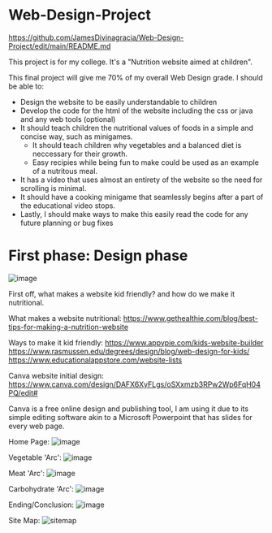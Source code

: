 # Web-Design-Project

https://github.com/JamesDivinagracia/Web-Design-Project/edit/main/README.md


This project is for my college. It's a "Nutrition website aimed at children".

This final project will give me 70% of my overall Web Design grade. I should be able to:
- Design the website to be easily understandable to children
- Develop the code for the html of the website including the css or java and any web tools (optional)
- It should teach children the nutritional values of foods in a simple and concise way, such as minigames. 
  - It should teach children why vegetables and a balanced diet is neccessary for their growth.
  - Easy recipies while being fun to make could be used as an example of a nutritous meal.
- It has a video that uses almost an entirety of the website so the need for scrolling is minimal.
- It should have a cooking minigame  that seamlessly begins after a part of the educational video stops. 
- Lastly, I should make ways to make this easily read the code for any future planning or bug fixes




# First phase: Design phase
![image](https://user-images.githubusercontent.com/98755378/212028817-650959e3-55e1-431e-8385-be36030e348d.png)

First off, what makes a website kid friendly? and how do we make it nutritional.

What makes a website nutritional:
https://www.gethealthie.com/blog/best-tips-for-making-a-nutrition-website

Ways to make it kid friendly:
https://www.appypie.com/kids-website-builder
https://www.rasmussen.edu/degrees/design/blog/web-design-for-kids/
https://www.educationalappstore.com/website-lists

Canva website initial design:
https://www.canva.com/design/DAFX6XyFLgs/oSXxmzb3RPw2Wp6FqH04PQ/edit#

Canva is a free online design and publishing tool, I am using it due to its simple editing software akin to a Microsoft Powerpoint that has slides for every web page.

Home Page:
![image](https://user-images.githubusercontent.com/98755378/215793928-1aeb9867-9c1b-40ee-92db-123a2a4ad72d.png)

Vegetable 'Arc':
![image](https://user-images.githubusercontent.com/98755378/215795369-ec12a5ab-aa5f-46e9-9bfc-c3e83f7fc8e3.png)

Meat 'Arc':
![image](https://user-images.githubusercontent.com/98755378/215795521-2ef2c105-d37c-41a7-bbc1-ec2f8ef3693a.png)

Carbohydrate 'Arc':
![image](https://user-images.githubusercontent.com/98755378/215795662-bf721e40-9cf9-44ff-bbb1-f86553c72594.png)

Ending/Conclusion:
![image](https://user-images.githubusercontent.com/98755378/215795772-0692ebe6-f98d-43fe-973a-aeee82fdad7f.png)



Site Map:
![sitemap](https://user-images.githubusercontent.com/98755378/215793717-e90ea147-081a-419e-ba2a-0f548997683c.png)












